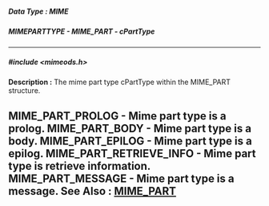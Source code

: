 ##### Data Type : MIME
##### MIMEPARTTYPE - MIME_PART - cPartType
---
##### #include <mimeods.h>
**Description :**
The mime part type cPartType within the MIME_PART structure.

MIME_PART_PROLOG  - Mime part type is a prolog.
MIME_PART_BODY  - Mime part type is a body.
MIME_PART_EPILOG  - Mime part type is a epilog.
MIME_PART_RETRIEVE_INFO - Mime part type is retrieve information.
MIME_PART_MESSAGE  - Mime part type is a message.
**See Also :**
[MIME_PART](D:/md_files/MIME_PART.md)
---

